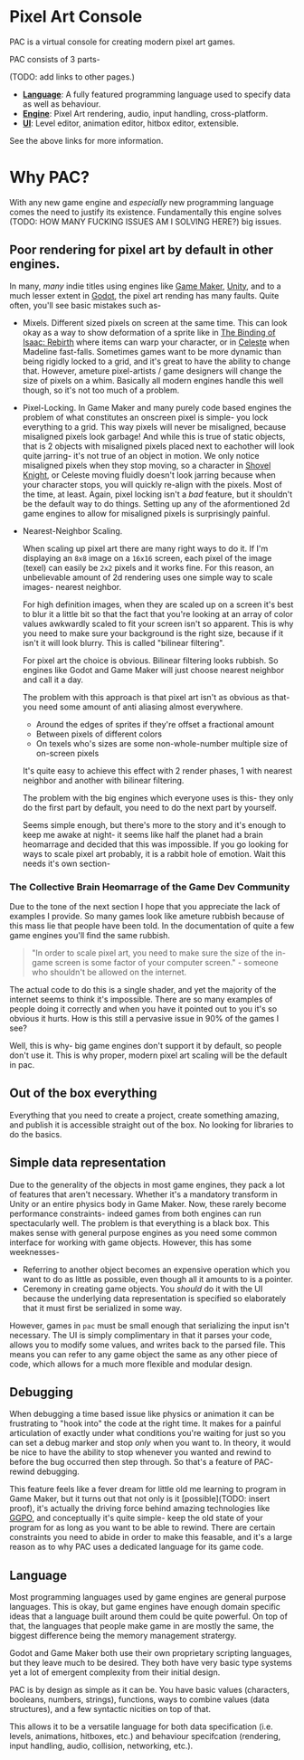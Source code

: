 # Pixel Art Console

PAC is a virtual console for creating modern pixel art games.

PAC consists of 3 parts-

(TODO: add links to other pages.)
- [**Language**](): A fully featured programming language used to specify data as well as behaviour.
- [**Engine**](): Pixel Art rendering, audio, input handling, cross-platform.
- [**UI**](): Level editor, animation editor, hitbox editor, extensible.

See the above links for more information.

# Why PAC?

With any new game engine and *especially* new programming language comes the need to justify its existence.
Fundamentally this engine solves (TODO: HOW MANY FUCKING ISSUES AM I SOLVING HERE?) big issues.

## Poor rendering for pixel art by default in other engines.
In many, *many* indie titles using engines like [Game Maker](https://gamemaker.io/en), [Unity](https://unity.com), and to a much lesser extent in [Godot](https://godotengine.org), the pixel art rending has many faults. Quite often, you'll see basic mistakes such as-

- Mixels. Different sized pixels on screen at the same time. This can look okay as a way to show deformation of a sprite like in [The Binding of Isaac: Rebirth](https://en.wikipedia.org/wiki/The_Binding_of_Isaac:_Rebirth) where items can warp your character, or in [Celeste](https://en.wikipedia.org/wiki/Celeste_(video_game)) when Madeline fast-falls. Sometimes games want to be more dynamic than being rigidly locked to a grid, and it's great to have the ability to change that. However, ameture pixel-artists / game designers will change the size of pixels on a whim. Basically all modern engines handle this well though, so it's not too much of a problem.

- Pixel-Locking. In Game Maker and many purely code based engines the problem of what constitutes an onscreen pixel is simple- you lock everything to a grid. This way pixels will never be misaligned, because misaligned pixels look garbage! And while this is true of static objects, that is 2 objects with misaligned pixels placed next to eachother will look quite jarring- it's not true of an object in motion. We only notice misaligned pixels when they stop moving, so a character in [Shovel Knight](https://en.wikipedia.org/wiki/Shovel_Knight:_Plague_of_Shadows), or Celeste moving fluidly doesn't look jarring because when your character stops, you will quickly re-align with the pixels. Most of the time, at least. Again, pixel locking isn't a *bad* feature, but it shouldn't be the default way to do things. Setting up any of the aformentioned 2d game engines to allow for misaligned pixels is surprisingly painful.

- Nearest-Neighbor Scaling.

    When scaling up pixel art there are many right ways to do it.
    If I'm displaying an `8x8` image on a `16x16` screen,
    each pixel of the image (texel) can easily be `2x2` pixels and it works fine.
    For this reason, an unbelievable amount of 2d rendering uses one simple way to scale images- nearest neighbor.

    For high definition images, when they are scaled up on a screen it's best to blur it a little bit so that the fact that you're looking at an array of color values awkwardly scaled to fit your screen isn't so apparent.
    This is why you need to make sure your background is the right size, because if it isn't it will look blurry.
    This is called "bilinear filtering".

    For pixel art the choice is obvious. Bilinear filtering looks rubbish. So engines like Godot and Game Maker will just choose nearest neighbor and call it a day.

    The problem with this approach is that pixel art isn't as obvious as that- you need some amount of anti aliasing almost everywhere.
    - Around the edges of sprites if they're offset a fractional amount
    - Between pixels of different colors
    - On texels who's sizes are some non-whole-number multiple size of on-screen pixels

    It's quite easy to achieve this effect with 2 render phases, 1 with nearest neighbor and another with bilinear filtering.

    The problem with the big engines which everyone uses is this- they only do the first part by default, you need to do the next part by yourself.

    Seems simple enough, but there's more to the story and it's enough to keep me awake at night- it seems like half the planet had a brain heomarrage and decided that this was impossible. If you go looking for ways to scale pixel art probably, it is a rabbit hole of emotion. Wait this needs it's own section-

### The Collective Brain Heomarrage of the Game Dev Community
Due to the tone of the next section I hope that you appreciate the lack of examples I provide.
So many games look like ameture rubbish because of this mass lie that people have been told.
In the documentation of quite a few game engines you'll find the same rubbish.

> "In order to scale pixel art, you need to make sure the size of the in-game screen is some factor of your computer screen."
>     - someone who shouldn't be allowed on the internet.

The actual code to do this is a single shader, and yet the majority of the internet seems to think it's impossible.
There are so many examples of people doing it correctly and when you have it pointed out to you it's so obvious it hurts.
How is this still a pervasive issue in 90% of the games I see?

Well, this is why- big game engines don't support it by default, so people don't use it.
This is why proper, modern pixel art scaling will be the default in pac.

## Out of the box everything
Everything that you need to create a project, create something amazing, and publish it is accessible straight out of the box.
No looking for libraries to do the basics.

## Simple data representation
Due to the generality of the objects in most game engines, they pack a lot of features that aren't necessary. Whether it's a mandatory transform in Unity or an entire physics body in Game Maker. Now, these rarely become performance constraints- indeed games from both engines can run spectacularly well. The problem is that everything is a black box. This makes sense with general purpose engines as you need some common interface for working with game objects. However, this has some weeknesses-

- Referring to another object becomes an expensive operation which you want to do as little as possible, even though all it amounts to is a pointer.
- Ceremony in creating game objects. You *should* do it with the UI because the underlying data representation is specified so elaborately that it must first be serialized in some way.

However, games in `pac` must be small enough that serializing the input isn't necessary.
The UI is simply complimentary in that it parses your code, allows you to modify some values, and writes back to the parsed file.
This means you can refer to any game object the same as any other piece of code, which allows for a much more flexible and modular design.

## Debugging
When debugging a time based issue like physics or animation it can be frustrating to "hook into" the code at the right time.
It makes for a painful articulation of exactly under what conditions you're waiting for just so you can set a debug marker and stop *only* when you want to.
In theory, it would be nice to have the ability to stop whenever you wanted and rewind to before the bug occurred then step through. So that's a feature of PAC- rewind debugging.

This feature feels like a fever dream for little old me learning to program in Game Maker, but it turns out that not only is it [possible](TODO: insert proof), it's actually the driving force behind amazing technologies like [GGPO](https://www.ggpo.net), and conceptually it's quite simple- keep the old state of your program for as long as you want to be able to rewind. There are certain constraints you need to abide in order to make this feasable, and it's a large reason as to why PAC uses a dedicated language for its game code.

## Language
Most programming languages used by game engines are general purpose languages. This is okay, but game engines have enough domain specific ideas that a language built around them could be quite powerful. On top of that, the languages that people make game in are mostly the same, the biggest difference being the memory management stratergy.

Godot and Game Maker both use their own proprietary scripting languages, but they leave much to be desired. They both have very basic type systems yet a lot of emergent complexity from their initial design.

PAC is by design as simple as it can be. You have basic values (characters, booleans, numbers, strings), functions, ways to combine values (data structures), and a few syntactic nicities on top of that.

This allows it to be a versatile language for both data specification (i.e. levels, animations, hitboxes, etc.) and behaviour specifcation (rendering, input handling, audio, collision, networking, etc.).
